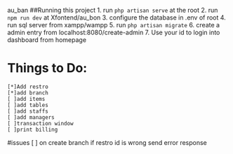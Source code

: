 au_ban
##Running this project
    1. run `php artisan serve` at the root
    2. run `npm run dev` at Xfontend/au_bon
    3. configure the database in .env of root
    4. run sql server from xampp/wampp
    5. run `php artisan migrate`
    6. create a  admin entry from localhost:8080/create-admin
    7. Use your id to login into dashboard from homepage
    
# Things to Do:
    [*]Add restro
    [*]add branch
    [ ]add items
    [ ]add tables
    [ ]add staffs
    [ ]add managers
    [ ]transaction window
    [ ]print billing
    
#issues
    [ ] on create branch if restro id is wrong
        send error response
